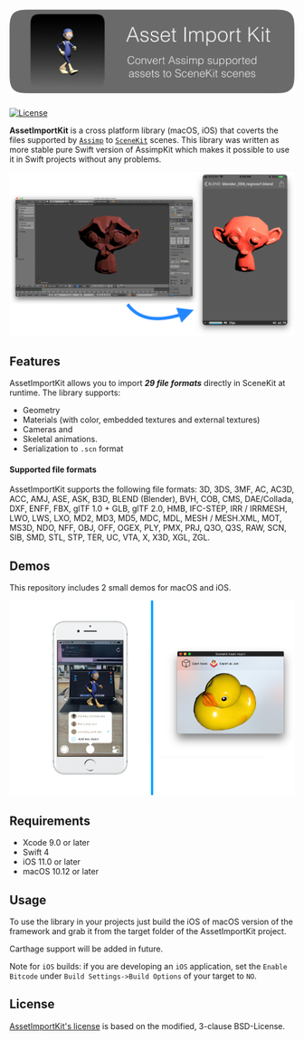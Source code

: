 ![AssetImportKit](Media/AssetImportKit.png)
=========
[![License](https://img.shields.io/badge/License-BSD%203--Clause-blue.svg)](https://opensource.org/licenses/BSD-3-Clause)

**AssetImportKit** is a cross platform library (macOS, iOS) that coverts the files supported by [`Assimp`](https://github.com/assimp/assimp) to [`SceneKit`](https://developer.apple.com/reference/scenekit) scenes. This library was written as more stable pure Swift version of AssimpKit which makes it possible to use it in Swift projects without any problems.

![AssetImportKit_Demonstration](Media/AssetImportKit_Demonstration.png)

Features
---

AssetImportKit allows you to import ***29 file formats*** directly in SceneKit at runtime.
The library supports:
* Geometry
* Materials (with color, embedded textures and external textures)
* Cameras and
* Skeletal animations.
* Serialization to `.scn` format

#### Supported file formats ####

AssetImportKit supports the following file formats:
3D, 3DS, 3MF, AC, AC3D, ACC, AMJ, ASE, ASK, B3D, BLEND (Blender), BVH, COB, CMS, DAE/Collada, DXF, ENFF, FBX, glTF 1.0 + GLB, glTF 2.0, HMB, IFC-STEP, IRR / IRRMESH, LWO, LWS, LXO, MD2, MD3, MD5, MDC, MDL, MESH / MESH.XML, MOT, MS3D, NDO, NFF, OBJ, OFF, OGEX, PLY, PMX, PRJ, Q3O, Q3S, RAW, SCN, SIB, SMD, STL, STP, TER, UC, VTA, X, X3D, XGL, ZGL.

Demos
---
This repository includes 2 small demos for macOS and iOS.

<a href="3DViewer/README.md"><img src="Media/iOS Example App.png" width=50%></a><a href="SceneKitAssetImport/README.md"><img src="Media/macOS Example App.png" width=50%></a>



Requirements
---

- Xcode 9.0 or later
- Swift 4
- iOS 11.0 or later
- macOS 10.12 or later

Usage
---

To use the library in your projects just build the iOS of macOS version of the framework and grab it from the target folder of the AssetImportKit project.

Carthage support will be added in future.

Note for `iOS` builds: if you are developing an `iOS` application, set the `Enable Bitcode` under `Build Settings->Build Options` of your target to `NO`.

License
---

[AssetImportKit's license](LICENSE.md) is based on the modified, 3-clause BSD-License.
